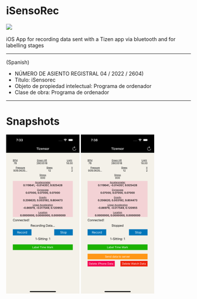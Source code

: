 # iSensoRec
<img src="https://img.shields.io/github/downloads/frangam/tizensor/iOSApp.ipa"/> 

iOS App for recording data sent with a Tizen app via bluetooth and for labelling stages

---

(Spanish)
- NÚMERO DE ASIENTO REGISTRAL 04 / 2022 / 2604)
- Título: iSensorec
- Objeto de propiedad intelectual: Programa de ordenador
- Clase de obra: Programa de ordenador

---

# Snapshots

<img src="https://github.com/frangam/tizensor/blob/1.0/iOSAPP/doc/1.PNG" width="200">
<img src="https://github.com/frangam/tizensor/blob/1.0/iOSAPP/doc/2.PNG" width="200">
